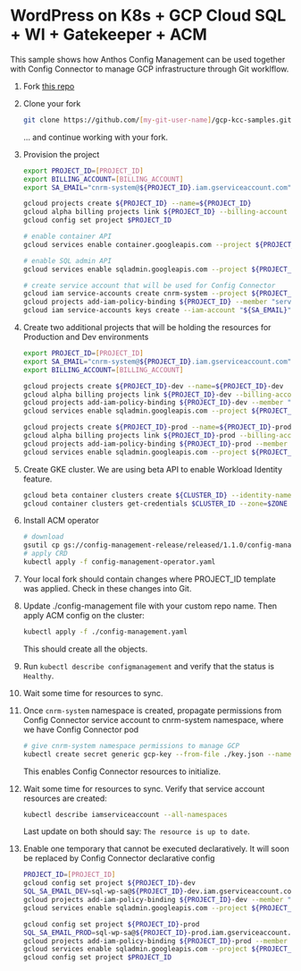 # WordPress on K8s + GCP Cloud SQL + WI + Gatekeeper + ACM

This sample shows how Anthos Config Management can be used together with Config Connector to manage GCP infrastructure through Git worklflow.

1. Fork [this repo](https://github.com/AlexBulankou/gcp-kcc-samples)
1. Clone your fork
    ```bash
    git clone https://github.com/[my-git-user-name]/gcp-kcc-samples.git repo-name/
    ```
 
   ... and continue working with your fork.

1. Provision the project
    ```bash
    export PROJECT_ID=[PROJECT_ID]
    export BILLING_ACCOUNT=[BILLING_ACCOUNT]
    export SA_EMAIL="cnrm-system@${PROJECT_ID}.iam.gserviceaccount.com"

    gcloud projects create ${PROJECT_ID} --name=${PROJECT_ID}
    gcloud alpha billing projects link ${PROJECT_ID} --billing-account $BILLING_ACCOUNT
    gcloud config set project $PROJECT_ID

    # enable container API
    gcloud services enable container.googleapis.com --project ${PROJECT_ID}

    # enable SQL admin API
    gcloud services enable sqladmin.googleapis.com --project ${PROJECT_ID}

    # create service account that will be used for Config Connector
    gcloud iam service-accounts create cnrm-system --project ${PROJECT_ID}
    gcloud projects add-iam-policy-binding ${PROJECT_ID} --member "serviceAccount:${SA_EMAIL}" --role roles/owner
    gcloud iam service-accounts keys create --iam-account "${SA_EMAIL}" ./key.json
    ```


1. Create two additional projects that will be holding the resources for Production and Dev environments

    ```bash
    export PROJECT_ID=[PROJECT_ID]
    export SA_EMAIL="cnrm-system@${PROJECT_ID}.iam.gserviceaccount.com"
    export BILLING_ACCOUNT=[BILLING_ACCOUNT]
    
    gcloud projects create ${PROJECT_ID}-dev --name=${PROJECT_ID}-dev
    gcloud alpha billing projects link ${PROJECT_ID}-dev --billing-account $BILLING_ACCOUNT
    gcloud projects add-iam-policy-binding ${PROJECT_ID}-dev --member "serviceAccount:${SA_EMAIL}" --role roles/owner
    gcloud services enable sqladmin.googleapis.com --project ${PROJECT_ID}-dev

    gcloud projects create ${PROJECT_ID}-prod --name=${PROJECT_ID}-prod
    gcloud alpha billing projects link ${PROJECT_ID}-prod --billing-account $BILLING_ACCOUNT
    gcloud projects add-iam-policy-binding ${PROJECT_ID}-prod --member "serviceAccount:${SA_EMAIL}" --role roles/owner
    gcloud services enable sqladmin.googleapis.com --project ${PROJECT_ID}-prod
    ```
1. Create GKE cluster. We are using beta API to enable Workload Identity feature.
    ```bash
    gcloud beta container clusters create ${CLUSTER_ID} --identity-namespace=${PROJECT_ID}.svc.id.goog --zone $ZONE
    gcloud container clusters get-credentials $CLUSTER_ID --zone=$ZONE
    ```

1. Install ACM operator

    ```bash
    # download
    gsutil cp gs://config-management-release/released/1.1.0/config-management-operator.yaml config-management-operator.yaml
    # apply CRD
    kubectl apply -f config-management-operator.yaml
    ```

1. Your local fork should contain changes where PROJECT_ID template was applied. Check in these changes into Git.

1. Update ./config-management file with your custom repo name. Then apply ACM config on the cluster:

    ```bash
    kubectl apply -f ./config-management.yaml
    ```

    This should create all the objects.

1. Run `kubectl describe configmanagement` and verify that the status is `Healthy`. 

1. Wait some time for resources to sync.

1. Once `cnrm-system` namespace is created, propagate permissions from Config Connector service account to cnrm-system namespace, where we have Config Connector pod

    ```bash
    # give cnrm-system namespace permissions to manage GCP
    kubectl create secret generic gcp-key --from-file ./key.json --namespace cnrm-system
    ```
    This enables Config Connector resources to initialize.

1. Wait some time for resources to sync. Verify that service account resources are created:

    ```bash
    kubectl describe iamserviceaccount --all-namespaces
    ```

    Last update on both should say: `The resource is up to date`.

1. Enable one temporary that cannot be executed declaratively. It will soon be replaced by Config Connector declarative config
    ```bash
    PROJECT_ID=[PROJECT_ID]
    gcloud config set project ${PROJECT_ID}-dev
    SQL_SA_EMAIL_DEV=sql-wp-sa@${PROJECT_ID}-dev.iam.gserviceaccount.com
    gcloud projects add-iam-policy-binding ${PROJECT_ID}-dev --member "serviceAccount:${SQL_SA_EMAIL_DEV}" --role roles/cloudsql.client
    gcloud services enable sqladmin.googleapis.com --project ${PROJECT_ID}-dev

    gcloud config set project ${PROJECT_ID}-prod
    SQL_SA_EMAIL_PROD=sql-wp-sa@${PROJECT_ID}-prod.iam.gserviceaccount.com
    gcloud projects add-iam-policy-binding ${PROJECT_ID}-prod --member "serviceAccount:${SQL_SA_EMAIL_PROD}" --role roles/cloudsql.client
    gcloud services enable sqladmin.googleapis.com --project ${PROJECT_ID}-prod
    gcloud config set project $PROJECT_ID
    ```
